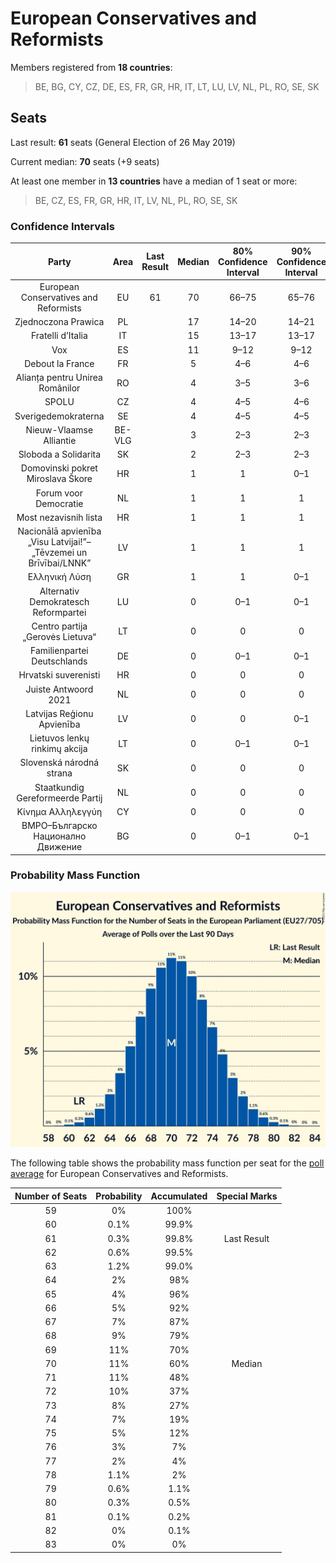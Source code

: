 # European Conservatives and Reformists

Members registered from **18 countries**:

> BE, BG, CY, CZ, DE, ES, FR, GR, HR, IT, LT, LU, LV, NL, PL, RO, SE, SK

## Seats

Last result: **61** seats (General Election of 26 May 2019)

Current median: **70** seats (+9 seats)

At least one member in **13 countries** have a median of 1 seat or more:

> BE, CZ, ES, FR, GR, HR, IT, LV, NL, PL, RO, SE, SK

### Confidence Intervals

| Party | Area | Last Result | Median | 80% Confidence Interval | 90% Confidence Interval | 95% Confidence Interval | 99% Confidence Interval |
|:-----:|:----:|:-----------:|:------:|:-----------------------:|:-----------------------:|:-----------------------:|:-----------------------:|
| European Conservatives and Reformists | EU | 61 | 70 | 66–75 | 65–76 | 64–77 | 62–79 |
| Zjednoczona Prawica | PL | | 17 | 14–20 | 14–21 | 13–21 | 13–22 |
| Fratelli d’Italia | IT | | 15 | 13–17 | 13–17 | 12–18 | 11–18 |
| Vox | ES | | 11 | 9–12 | 9–12 | 9–12 | 8–13 |
| Debout la France | FR | | 5 | 4–6 | 4–6 | 4–7 | 0–7 |
| Alianța pentru Unirea Românilor | RO | | 4 | 3–5 | 3–6 | 2–6 | 2–6 |
| SPOLU | CZ | | 4 | 4–5 | 4–6 | 3–6 | 3–6 |
| Sverigedemokraterna | SE | | 4 | 4–5 | 4–5 | 4–5 | 4–6 |
| Nieuw-Vlaamse Alliantie | BE-VLG | | 3 | 2–3 | 2–3 | 2–3 | 2–3 |
| Sloboda a Solidarita | SK | | 2 | 2–3 | 2–3 | 2–3 | 1–3 |
| Domovinski pokret Miroslava Škore | HR | | 1 | 1 | 0–1 | 0–1 | 0–1 |
| Forum voor Democratie | NL | | 1 | 1 | 1 | 1 | 1 |
| Most nezavisnih lista | HR | | 1 | 1 | 1 | 1 | 1 |
| Nacionālā apvienība „Visu Latvijai!”–„Tēvzemei un Brīvībai/LNNK” | LV | | 1 | 1 | 1 | 1 | 1 |
| Ελληνική Λύση | GR | | 1 | 1 | 0–1 | 0–1 | 0–2 |
| Alternativ Demokratesch Reformpartei | LU | | 0 | 0–1 | 0–1 | 0–1 | 0–1 |
| Centro partija „Gerovės Lietuva“ | LT | | 0 | 0 | 0 | 0 | 0 |
| Familienpartei Deutschlands | DE | | 0 | 0–1 | 0–1 | 0–1 | 0–1 |
| Hrvatski suverenisti | HR | | 0 | 0 | 0 | 0 | 0 |
| Juiste Antwoord 2021 | NL | | 0 | 0 | 0 | 0 | 0 |
| Latvijas Reģionu Apvienība | LV | | 0 | 0 | 0–1 | 0–1 | 0–1 |
| Lietuvos lenkų rinkimų akcija | LT | | 0 | 0–1 | 0–1 | 0–1 | 0–1 |
| Slovenská národná strana | SK | | 0 | 0 | 0 | 0 | 0 |
| Staatkundig Gereformeerde Partij | NL | | 0 | 0 | 0 | 0 | 0 |
| Κίνημα Αλληλεγγύη | CY | | 0 | 0 | 0 | 0 | 0–1 |
| ВМРО–Българско Национално Движение | BG | | 0 | 0–1 | 0–1 | 0–1 | 0–2 |

### Probability Mass Function

![Graph with seats probability mass function not yet produced](average-2021-04-30-seats-pmf-europeanconservativesandreformists.png "Seats Probability Mass Function")

The following table shows the probability mass function per seat for the [poll average](average-2021-04-30.html) for European Conservatives and Reformists.

| Number of Seats | Probability | Accumulated | Special Marks |
|:---------------:|:-----------:|:-----------:|:-------------:|
| 59 | 0% | 100% |  |
| 60 | 0.1% | 99.9% |  |
| 61 | 0.3% | 99.8% | Last Result |
| 62 | 0.6% | 99.5% |  |
| 63 | 1.2% | 99.0% |  |
| 64 | 2% | 98% |  |
| 65 | 4% | 96% |  |
| 66 | 5% | 92% |  |
| 67 | 7% | 87% |  |
| 68 | 9% | 79% |  |
| 69 | 11% | 70% |  |
| 70 | 11% | 60% | Median |
| 71 | 11% | 48% |  |
| 72 | 10% | 37% |  |
| 73 | 8% | 27% |  |
| 74 | 7% | 19% |  |
| 75 | 5% | 12% |  |
| 76 | 3% | 7% |  |
| 77 | 2% | 4% |  |
| 78 | 1.1% | 2% |  |
| 79 | 0.6% | 1.1% |  |
| 80 | 0.3% | 0.5% |  |
| 81 | 0.1% | 0.2% |  |
| 82 | 0% | 0.1% |  |
| 83 | 0% | 0% |  |



